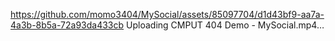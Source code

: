 
https://github.com/momo3404/MySocial/assets/85097704/d1d43bf9-aa7a-4a3b-8b5a-72a93da433cb
Uploading CMPUT 404 Demo - MySocial.mp4…

